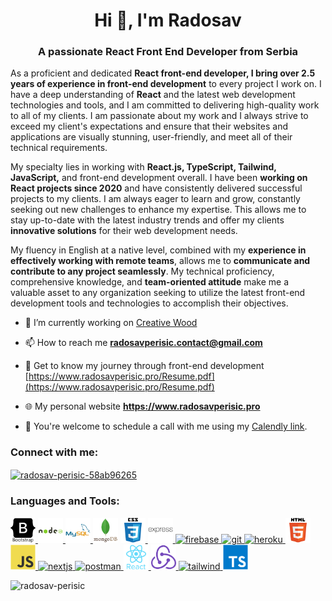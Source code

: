 <h1 align="center">Hi 👋, I'm Radosav</h1>
<h3 align="center">A passionate React Front End Developer from Serbia</h3>

As a proficient and dedicated **React front-end developer, I bring over 2.5 years of experience in front-end development** to every project I work on. I have a deep understanding of **React** and the latest web development technologies and tools, and I am committed to delivering high-quality work to all of my clients.
I am passionate about my work and I always strive to exceed my client's expectations and ensure that their websites and applications are visually stunning, user-friendly, and meet all of their technical requirements.

My specialty lies in working with **React.js, TypeScript, Tailwind, JavaScript,** and front-end development overall. I have been **working on React projects since 2020** and have consistently delivered successful projects to my clients. I am always eager to learn and grow, constantly seeking out new challenges to enhance my expertise. This allows me to stay up-to-date with the latest industry trends and offer my clients **innovative solutions** for their web development needs.

My fluency in English at a native level, combined with my **experience in effectively working with remote teams**, allows me to **communicate and contribute to any project seamlessly**. My technical proficiency, comprehensive knowledge, and **team-oriented attitude** make me a valuable asset to any organization seeking to utilize the latest front-end development tools and technologies to accomplish their objectives.

- 🔭 I’m currently working on [Creative Wood](https://github.com/radosav-perisic/creative-wood)

- 📫 How to reach me **radosavperisic.contact@gmail.com**

- 📄 Get to know my journey through front-end development [https://www.radosavperisic.pro/Resume.pdf](https://www.radosavperisic.pro/Resume.pdf)

- 🌐 My personal website **https://www.radosavperisic.pro**

- 📅 You're welcome to schedule a call with me using my [Calendly link](https://calendly.com/radosav-perisic/30-minute-call?back=1&month=2023-08).

<h3 align="left">Connect with me:</h3>
<p align="left">
<a href="https://linkedin.com/in/radosav-perisic-58ab96265" target="blank"><img align="center" src="https://raw.githubusercontent.com/rahuldkjain/github-profile-readme-generator/master/src/images/icons/Social/linked-in-alt.svg" alt="radosav-perisic-58ab96265" height="30" width="40" /></a>
</p>

<h3 align="left">Languages and Tools:</h3>
<p align="left"> <a href="https://getbootstrap.com" target="_blank" rel="noreferrer"> <img src="https://raw.githubusercontent.com/devicons/devicon/master/icons/bootstrap/bootstrap-plain-wordmark.svg" alt="bootstrap" width="40" height="40"/> <a href="https://nodejs.org" target="_blank" rel="noreferrer"> <img src="https://raw.githubusercontent.com/devicons/devicon/master/icons/nodejs/nodejs-original-wordmark.svg" alt="nodejs" width="40" height="40"/><a href="https://www.mongodb.com/" target="_blank" rel="noreferrer"> <a href="https://www.mysql.com/" target="_blank" rel="noreferrer"> <img src="https://raw.githubusercontent.com/devicons/devicon/master/icons/mysql/mysql-original-wordmark.svg" alt="mysql" width="40" height="40"/> </a> <img src="https://raw.githubusercontent.com/devicons/devicon/master/icons/mongodb/mongodb-original-wordmark.svg" alt="mongodb" width="40" height="40"/> </a></a> <a href="https://www.w3schools.com/css/" target="_blank" rel="noreferrer"> <img src="https://raw.githubusercontent.com/devicons/devicon/master/icons/css3/css3-original-wordmark.svg" alt="css3" width="40" height="40"/> </a> <a href="https://expressjs.com" target="_blank" rel="noreferrer"> <img src="https://raw.githubusercontent.com/devicons/devicon/master/icons/express/express-original-wordmark.svg" alt="express" width="40" height="40"/> </a> <a href="https://firebase.google.com/" target="_blank" rel="noreferrer"> <img src="https://www.vectorlogo.zone/logos/firebase/firebase-icon.svg" alt="firebase" width="40" height="40"/> </a> <a href="https://git-scm.com/" target="_blank" rel="noreferrer"> <img src="https://www.vectorlogo.zone/logos/git-scm/git-scm-icon.svg" alt="git" width="40" height="40"/> </a> <a href="https://heroku.com" target="_blank" rel="noreferrer"> <img src="https://www.vectorlogo.zone/logos/heroku/heroku-icon.svg" alt="heroku" width="40" height="40"/> </a> <a href="https://www.w3.org/html/" target="_blank" rel="noreferrer"> <img src="https://raw.githubusercontent.com/devicons/devicon/master/icons/html5/html5-original-wordmark.svg" alt="html5" width="40" height="40"/> </a> <a href="https://developer.mozilla.org/en-US/docs/Web/JavaScript" target="_blank" rel="noreferrer"> <img src="https://raw.githubusercontent.com/devicons/devicon/master/icons/javascript/javascript-original.svg" alt="javascript" width="40" height="40"/> </a> <a href="https://nextjs.org/" target="_blank" rel="noreferrer"> <img src="https://cdn.worldvectorlogo.com/logos/nextjs-2.svg" alt="nextjs" width="40" height="40"/> </a> <a href="https://postman.com" target="_blank" rel="noreferrer"> <img src="https://www.vectorlogo.zone/logos/getpostman/getpostman-icon.svg" alt="postman" width="40" height="40"/> </a> <a href="https://reactjs.org/" target="_blank" rel="noreferrer"> <img src="https://raw.githubusercontent.com/devicons/devicon/master/icons/react/react-original-wordmark.svg" alt="react" width="40" height="40"/> </a> <a href="https://redux.js.org" target="_blank" rel="noreferrer"> <img src="https://raw.githubusercontent.com/devicons/devicon/master/icons/redux/redux-original.svg" alt="redux" width="40" height="40"/> </a> <a href="https://tailwindcss.com/" target="_blank" rel="noreferrer"> <img src="https://www.vectorlogo.zone/logos/tailwindcss/tailwindcss-icon.svg" alt="tailwind" width="40" height="40"/> </a> <a href="https://www.typescriptlang.org/" target="_blank" rel="noreferrer"> <img src="https://raw.githubusercontent.com/devicons/devicon/master/icons/typescript/typescript-original.svg" alt="typescript" width="40" height="40"/> </a> </p>


<p align="left"> <img src="https://komarev.com/ghpvc/?username=radosav-perisic&label=Profile%20views&color=0e75b6&style=flat" alt="radosav-perisic" /> </p>

